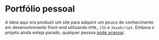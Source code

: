 # Portfólio pessoal

A ideia aqui era produzir um site para adquirir um pouco de conhecimento em desenvolvimento front-end utilizando `HTML`, `CSS` e `JavaScript`. Embora o projeto ainda esteja parado, qualquer pessoa [pode acessar](https://victorleme.vercel.app/).
